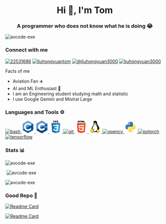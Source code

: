 <h1 align="center">Hi 👋, I'm Tom</h1>
<h3 align="center">A programmer who does not know what he is doing 😂</h3>

<p align="left"> <img src="https://komarev.com/ghpvc/?username=avcode-exe&label=Profile%20views&color=0e75b6&style=flat" alt="avcode-exe" /> </p>

<h3 align="left">Connect with me</h3>
<p align="left">
<a href="https://stackoverflow.com/users/22531686" target="blank"><img align="center" src="https://raw.githubusercontent.com/rahuldkjain/github-profile-readme-generator/master/src/images/icons/Social/stack-overflow.svg" alt="22531686" height="30" width="40" /></a>
<a href="https://kaggle.com/liuhongyuantom" target="blank"><img align="center" src="https://raw.githubusercontent.com/rahuldkjain/github-profile-readme-generator/master/src/images/icons/Social/kaggle.svg" alt="liuhongyuantom" height="30" width="40" /></a>
<a href="https://medium.com/@liuhongyuan3000" target="blank"><img align="center" src="https://raw.githubusercontent.com/rahuldkjain/github-profile-readme-generator/master/src/images/icons/Social/medium.svg" alt="@liuhongyuan3000" height="30" width="40" /></a>
<a href="https://www.leetcode.com/liuhongyuan3000" target="blank"><img align="center" src="https://raw.githubusercontent.com/rahuldkjain/github-profile-readme-generator/master/src/images/icons/Social/leet-code.svg" alt="liuhongyuan3000" height="30" width="40" /></a>
</p>

Facts of me
- Aviation Fan ✈️
- AI and ML Enthusiast 🤖
- I am an Engineering student studying math and statistic 
- I use Google Gemini and Mistral Large

<h3 align="left">Languages and Tools ⚙️</h3>
<p align="left"> <a href="https://www.gnu.org/software/bash/" target="_blank" rel="noreferrer"> <img src="https://www.vectorlogo.zone/logos/gnu_bash/gnu_bash-icon.svg" alt="bash" width="40" height="40"/> </a> <a href="https://www.cprogramming.com/" target="_blank" rel="noreferrer"> <img src="https://raw.githubusercontent.com/devicons/devicon/master/icons/c/c-original.svg" alt="c" width="40" height="40"/> </a> <a href="https://www.w3schools.com/cpp/" target="_blank" rel="noreferrer"> <img src="https://raw.githubusercontent.com/devicons/devicon/master/icons/cplusplus/cplusplus-original.svg" alt="cplusplus" width="40" height="40"/> </a> <a href="https://www.w3schools.com/css/" target="_blank" rel="noreferrer"> <img src="https://raw.githubusercontent.com/devicons/devicon/master/icons/css3/css3-original-wordmark.svg" alt="css3" width="40" height="40"/> </a> <a href="https://git-scm.com/" target="_blank" rel="noreferrer"> <img src="https://www.vectorlogo.zone/logos/git-scm/git-scm-icon.svg" alt="git" width="40" height="40"/> </a> <a href="https://www.w3.org/html/" target="_blank" rel="noreferrer"> <img src="https://raw.githubusercontent.com/devicons/devicon/master/icons/html5/html5-original-wordmark.svg" alt="html5" width="40" height="40"/> </a> <a href="https://www.linux.org/" target="_blank" rel="noreferrer"> <img src="https://raw.githubusercontent.com/devicons/devicon/master/icons/linux/linux-original.svg" alt="linux" width="40" height="40"/> </a> <a href="https://opencv.org/" target="_blank" rel="noreferrer"> <img src="https://www.vectorlogo.zone/logos/opencv/opencv-icon.svg" alt="opencv" width="40" height="40"/> </a> <a href="https://www.python.org" target="_blank" rel="noreferrer"> <img src="https://raw.githubusercontent.com/devicons/devicon/master/icons/python/python-original.svg" alt="python" width="40" height="40"/> </a> <a href="https://pytorch.org/" target="_blank" rel="noreferrer"> <img src="https://www.vectorlogo.zone/logos/pytorch/pytorch-icon.svg" alt="pytorch" width="40" height="40"/> </a> <a href="https://www.tensorflow.org" target="_blank" rel="noreferrer"> <img src="https://www.vectorlogo.zone/logos/tensorflow/tensorflow-icon.svg" alt="tensorflow" width="40" height="40"/> </a> </p>

<h3 align="left">Stats 📊</h3>

<p><img src="https://github-readme-stats.vercel.app/api/top-langs?username=avcode-exe&show_icons=true&locale=en&layout=compact&theme=ambient_gradient" alt="avcode-exe" /></p>

<p>&nbsp;<img src="https://github-readme-stats.vercel.app/api?username=avcode-exe&show_icons=true&locale=en&theme=ambient_gradient" alt="avcode-exe" /></p>

<p><img src="https://github-readme-streak-stats.herokuapp.com/?user=avcode-exe&theme=ambient_gradient" alt="avcode-exe" /></p>

<h3 align="left">Good Repo 📃</h3>

[![Readme Card](https://github-readme-stats.vercel.app/api/pin/?username=avcode-exe&repo=Snake-game)](https://github.com/anuraghazra/github-readme-stats)

[![Readme Card](https://github-readme-stats.vercel.app/api/pin/?username=avcode-exe&repo=web-page-for-ai-bots.github.com)](https://github.com/anuraghazra/github-readme-stats)
